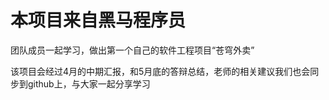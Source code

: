 # 本项目来自黑马程序员
团队成员一起学习，做出第一个自己的软件工程项目“苍穹外卖”

该项目会经过4月的中期汇报，和5月底的答辩总结，老师的相关建议我们也会同步到github上，与大家一起分享学习

